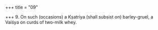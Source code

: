 +++
title = "09"

+++
9. On such (occasions) a Kṣatriya (shall subsist on) barley-gruel, a Vaiśya on curds of two-milk whey.
